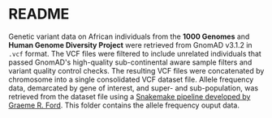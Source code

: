 # README

Genetic variant data on African individuals from the __1000 Genomes__ and __Human Genome Diversity Project__ were retrieved from GnomAD v3.1.2 in `.vcf` format. The VCF files were filtered to include unrelated individuals that passed GnomAD's high-quality sub-continental aware sample filters and variant quality control checks. The resulting VCF files were concatenated by chromosome into a single consolidated VCF dataset file. Allele frequency data, demarcated by gene of interest, and super- and sub-population, was retrieved from the dataset file using a [Snakemake pipeline developed by Graeme R. Ford](https://github.com/Tuks-ICMM/Pharmacogenetic-Analysis-Pipeline). This folder contains the allele frequency ouput data.